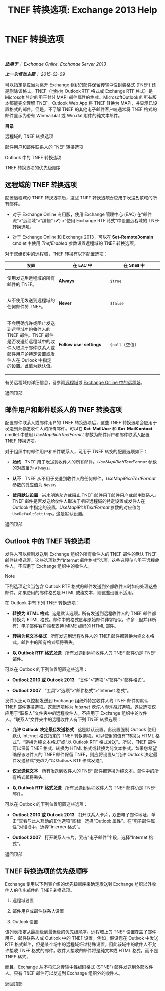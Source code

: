 ﻿---
title: 'TNEF 转换选项: Exchange 2013 Help'
TOCTitle: TNEF 转换选项
ms:assetid: 989a62fc-4bc1-448f-90c8-7c7b56fe1084
ms:mtpsurl: https://technet.microsoft.com/zh-cn/library/Bb310786(v=EXCHG.150)
ms:contentKeyID: 52061386
ms.date: 01/11/2018
mtps_version: v=EXCHG.150
ms.translationtype: HT
---

# TNEF 转换选项

 

_**适用于：** Exchange Online, Exchange Server 2013_

_**上一次修改主题：** 2015-03-09_

可以指定是应当为离开 Exchange 组织的邮件保留传输中性封装格式 (TNEF) 还是删除该格式。TNEF（也称为 Outlook RTF 格式或 Exchange RTF 格式）是 Microsoft 特定的用于封装 MAPI 邮件属性的格式。MicrosoftOutlook 的所有版本都能完全理解 TNEF。Outlook Web App 将 TNEF 转换为 MAPI，并显示已设置格式的邮件。但是，不了解 TNEF 的其他电子邮件客户端通常将 TNEF 格式的邮件显示为带有 Winmail.dat 或 Win.dat 附件的纯文本邮件。

**目录**

远程域的 TNEF 转换选项

邮件用户和邮件联系人的 TNEF 转换选项

Outlook 中的 TNEF 转换选项

TNEF 转换选项的优先级顺序

## 远程域的 TNEF 转换选项

配置远程域的 TNEF 转换选项后，这些 TNEF 转换选项会应用于发送到该域的所有邮件。

  - 对于 Exchange Online 专用版，使用 Exchange 管理中心 (EAC) 在“邮件流”\>“远程域”\>“编辑” (![编辑图标](images/Bb124582.6f53ccb2-1f13-4c02-bea0-30690e6ea71d(EXCHG.150).gif "编辑图标")) \>“使用 Exchange RTF 格式”中设置远程域的 TNEF 转换选项。

  - 对于 Exchange Online 和 Exchange 2013，可以在 **Set-RemoteDomain** cmdlet 中使用 *TnefEnabled* 参数设置远程域的 TNEF 转换选项。

对于您组织中的远程域，TNEF 转换有以下配置选项：


<table>
<colgroup>
<col style="width: 33%" />
<col style="width: 33%" />
<col style="width: 33%" />
</colgroup>
<thead>
<tr class="header">
<th>设置</th>
<th>在 EAC 中</th>
<th>在 Shell 中</th>
</tr>
</thead>
<tbody>
<tr class="odd">
<td><p>使用发送到远程域的所有邮件的 TNEF。</p></td>
<td><p><strong>Always</strong></p></td>
<td><p><code>$true</code></p></td>
</tr>
<tr class="even">
<td><p>从不使用发送到远程域的任何邮件的 TNEF。</p></td>
<td><p><strong>Never</strong></p></td>
<td><p><code>$false</code></p></td>
</tr>
<tr class="odd">
<td><p>不会明确允许或阻止发送到远程域中的收件人的 TNEF 邮件。TNEF 邮件是否发送给远程域中的收件人取决于邮件联系人或邮件用户的特定设置或发件人在 Outlook 中指定的设置。此值为默认值。</p></td>
<td><p><strong>Follow user settings</strong></p></td>
<td><p><code>$null</code>（空值）</p></td>
</tr>
</tbody>
</table>


有关远程域的详细信息，请参阅[远程域](remote-domains-exchange-2013-help.md)或 [Exchange Online 中的远程域](https://technet.microsoft.com/zh-cn/library/jj966211\(v=exchg.150\))。

返回顶部

## 邮件用户和邮件联系人的 TNEF 转换选项

配置邮件联系人或邮件用户的 TNEF 转换选项后，这些 TNEF 转换选项会应用于发送到此指定收件人的所有邮件。可以在 **Set-MailUser** 和 **Set-MailContact** cmdlet 中使用 *UseMapiRichTextFormat* 参数为邮件用户和邮件联系人配置 TNEF 转换选项。

对于组织中的邮件用户和邮件联系人，可用于 TNEF 转换的配置选项如下：

  - **始终**   TNEF 用于发送到收件人的所有邮件。*UseMapiRichTextFormat* 参数的对应值为 `Always`。

  - **从不**   TNEF 从不用于发送到收件人的任何邮件。*UseMapiRichTextFormat* 参数的对应值为 `Never`。

  - **使用默认设置**   尚未明确允许或阻止 TNEF 邮件用于邮件用户或邮件联系人。TNEF 邮件是否发送给收件人取决于相应远程域的特定设置或发件人在 Outlook 中指定的设置。*UseMapiRichTextFormat* 参数的对应值为 `UseDefaultSettings`。这是默认设置。

返回顶部

## Outlook 中的 TNEF 转换选项

发件人可以控制发送到 Exchange 组织外所有收件人的 TNEF 邮件的默认 TNEF 邮件转换选项。这些选项称为“Internet 邮件格式”选项。这些选项仅应用于远程收件人，不应用于 Exchange 组织中的收件人。

> [!NOTE]  
> 下列选项定义当包含 Outlook RTF 格式的邮件发送到外部收件人时如何处理这些邮件。如果使用的邮件格式是 HTML 或纯文本，则这些设置不适用。


在 Outlook 中有下列 TNEF 转换选项：

  - **转换为 HTML 格式**   这是默认选项。所有发送到远程收件人的 TNEF 邮件都转换为 HTML 格式。邮件中的格式应与原始邮件非常相似。许多（但并非所有）电子邮件客户端都支持 MIME 编码的 HTML 邮件。

  - **转换为纯文本格式**   所有发送到远程收件人的 TNEF 邮件都转换为纯文本格式。邮件中的所有格式都将丢失。

  - **以 Outlook RTF 格式发送**   所有发送到远程收件人的 TNEF 邮件仍是 TNEF 邮件。

可以在 Outlook 的下列位置配置这些选项：

  - **Outlook 2010 或 Outlook 2013**   “文件”\>“选项”\>“邮件”\>“邮件格式”。

  - **Outlook 2007**   “工具”\>“选项”\>“邮件格式”\>“Internet 格式”。

发件人还可以控制发送到 Exchange 组织外特定收件人的 TNEF 邮件的默认 TNEF 邮件转换选项。这些选项称为 *Internet 收件人邮件格式*选项。这些选项仅应用于“联系人”文件夹中的远程收件人，不应用于 Exchange 组织中的收件人。“联系人”文件夹中的远程收件人有下列 TNEF 转换选项：

  - **允许 Outlook 决定最佳发送格式**   这是默认设置。此设置强制 Outlook 使用默认 Internet 格式指定的 TNEF 转换选项。可以使用的值有“转换为 HTML 格式”、“转换为纯文本格式”或“以 Outlook RTF 格式发送”。所以，TNEF 邮件可以保留 TNEF 格式、转换为 HTML 格式或转换为纯文本格式。如果您希望确保该收件人的 TNEF 邮件保留 TNEF，则应将设置从“允许 Outlook 决定最佳发送格式”更改为“以 Outlook RTF 格式发送”。

  - **仅发送纯文本**   所有发送到收件人的 TNEF 邮件都转换为纯文本。邮件中的所有格式都将丢失。

  - **以 Outlook RTF 格式发送**   所有发送到远程收件人的 TNEF 邮件仍是 TNEF 邮件。

可以在 Outlook 的下列位置配置这些选项：

  - **Outlook 2010 或 Outlook 2013**   打开联系人卡片，双击电子邮件地址，单击“查看与此人互动的其他选项”图标，选择“Outlook 属性”。在“电子邮件属性”对话框中，选择“Internet 格式”。

  - **Outlook 2007**   打开联系人卡片，双击“电子邮件”字段，选择“Internet 格式”。

返回顶部

## TNEF 转换选项的优先级顺序

Exchange 使用以下列表介绍的优先级顺序来确定发送到 Exchange 组织以外收件人的传出邮件的 TNEF 转换选项。

1.  远程域设置

2.  邮件用户或邮件联系人设置

3.  Outlook 设置

该列表指定从最高级到最低级的优先级顺序。远程域上的 TNEF 设置覆盖了邮件用户、邮件联系人或 Outlook 中的 TNEF 设置。例如，假设您在 Outlook 中发送 RTF 格式邮件，但是某个域中的远程域经过特殊设置，因此该域中的收件人不允许接收 TNEF 格式的邮件。收件人接收的邮件将是纯文本或 HTML 格式，而不是 TNEF 格式。

而且，Exchange 从不将汇总传输中性编码格式 (STNEF) 邮件发送到外部收件人。只有 TNEF 邮件可以发送到 Exchange 组织外的收件人。

返回顶部

